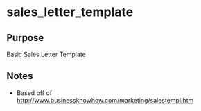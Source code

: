 # sales_letter_template

## Purpose
Basic Sales Letter Template

## Notes
* Based off of http://www.businessknowhow.com/marketing/salestempl.htm